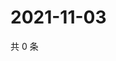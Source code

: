 # 2021-11-03

共 0 条

<!-- BEGIN WEIBO -->
<!-- 最后更新时间 Wed Nov 03 2021 15:00:54 GMT+0800 (China Standard Time) -->

<!-- END WEIBO -->
